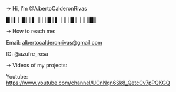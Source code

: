 → Hi, I’m @AlbertoCalderonRivas

   █║▌│ █│║▌ ║││█║▌ │║║█║ │║║█║


→ How to reach me:

Email: albertocalderonrivas@gmail.com

IG: @azufre_rosa 


→ Videos of my projects:

Youtube: https://www.youtube.com/channel/UCnNqn6Sk8_QetcCv7pPQKGQ 

<!---
AlbertoCalderonRivas/AlbertoCalderonRivas is a ✨ special ✨ repository because its `README.md` (this file) appears on your GitHub profile.
You can click the Preview link to take a look at your changes.
--->
